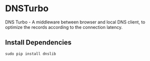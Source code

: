 # DNSTurbo
DNS Turbo - A middleware between browser and local DNS client, to optimize the records according to the connection latency.

## Install Dependencies
```console
sudo pip install dnslib
```
